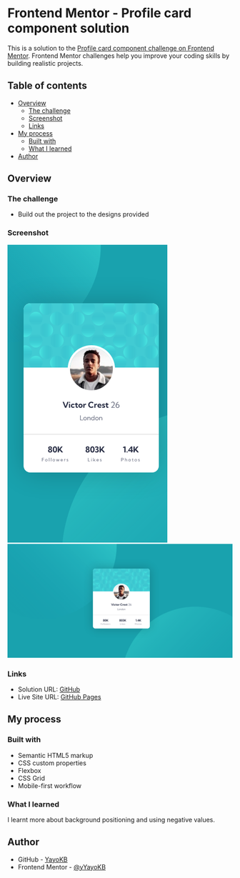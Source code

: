 # Frontend Mentor - Profile card component solution

This is a solution to the [Profile card component challenge on Frontend Mentor](https://www.frontendmentor.io/challenges/profile-card-component-cfArpWshJ). Frontend Mentor challenges help you improve your coding skills by building realistic projects.

## Table of contents

- [Overview](#overview)
  - [The challenge](#the-challenge)
  - [Screenshot](#screenshot)
  - [Links](#links)
- [My process](#my-process)
  - [Built with](#built-with)
  - [What I learned](#what-i-learned)
- [Author](#author)

## Overview

### The challenge

- Build out the project to the designs provided

### Screenshot

![](./screenshot-mobile.jpg)
![](./screenshot.jpg)

### Links

- Solution URL: [GitHub](https://github.com/YayoKB/fem-profile-card)
- Live Site URL: [GitHub Pages](https://yayokb.github.io/fem-profile-card)

## My process

### Built with

- Semantic HTML5 markup
- CSS custom properties
- Flexbox
- CSS Grid
- Mobile-first workflow

### What I learned

I learnt more about background positioning and using negative values.

## Author

- GitHub - [YayoKB](https://github.com/YayoKB)
- Frontend Mentor - [@yYayoKB](https://www.frontendmentor.io/profile/YayoKB)
